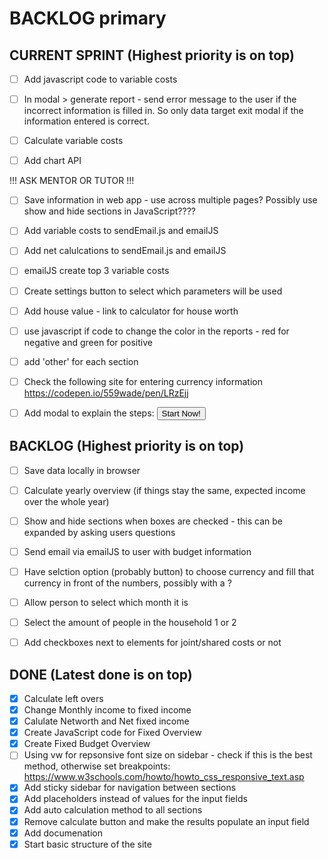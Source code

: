 # BACKLOG primary

## CURRENT SPRINT (Highest priority is on top)
- [ ] Add javascript code to variable costs

- [ ] In modal > generate report - send error message to the user if the incorrect information is filled in. So only data target exit modal if the information entered is correct.

- [ ] Calculate variable costs

- [ ] Add chart API

!!! ASK MENTOR OR TUTOR !!!
- [ ] Save information in web app - use across multiple pages? Possibly use show and hide sections in JavaScript????

- [ ] Add variable costs to sendEmail.js and emailJS

- [ ] Add net calulcations to sendEmail.js and emailJS

- [ ] emailJS create top 3 variable costs

- [ ] Create settings button to select which parameters will be used

- [ ] Add house value - link to calculator for house worth

- [ ] use javascript if code to change the color in the reports - red for negative and green for positive

- [ ] add 'other' for each section

- [ ] Check the following site for entering currency information https://codepen.io/559wade/pen/LRzEjj

- [ ] Add modal to explain the steps: <button class="btn btn-lg btn--cta btn--red" data-toggle="modal" data-target="#signUpModal">Start Now!</button>

## BACKLOG (Highest priority is on top)
- [ ] Save data locally in browser

- [ ] Calculate yearly overview (if things stay the same, expected income over the whole year)

- [ ] Show and hide sections when boxes are checked - this can be expanded by asking users questions

- [ ] Send email via emailJS to user with budget information

- [ ] Have selction option (probably button) to choose currency and fill that currency in front of the numbers, possibly with a <span id="currency">?

- [ ] Allow person to select which month it is

- [ ] Select the amount of people in the household 1 or 2
- [ ] Add checkboxes next to elements for joint/shared costs or not

## DONE (Latest done is on top)

- [x] Calculate left overs
- [x] Change Monthly income to fixed income
- [x] Calulate Networth and Net fixed income
- [x] Create JavaScript code for Fixed Overview
- [x] Create Fixed Budget Overview
- [ ] Using vw for repsonsive font size on sidebar - check if this is the best method, otherwise set breakpoints: https://www.w3schools.com/howto/howto_css_responsive_text.asp
- [x] Add sticky sidebar for navigation between sections
- [x] Add placeholders instead of values for the input fields
- [x] Add auto calculation method to all sections
- [x] Remove calculate button and make the results populate an input field
- [x] Add documenation
- [x] Start basic structure of the site